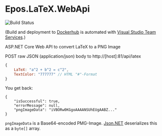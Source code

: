 # Epos.LaTeX.WebApi

![Build Status](https://eposgmbh.visualstudio.com/_apis/public/build/definitions/f8efcc28-0cef-4500-a9e4-7b6d4c7f3c3d/6/badge)

(Build and deployment to [Dockerhub](https://hub.docker.com/) is automated with
[Visual Studio Team Services](https://www.visualstudio.com/team-services).)

ASP.NET Core Web API to convert LaTeX to a PNG Image

POST raw JSON (application/json) body to http://[host]:81/api/latex

```javascript
{
    LaTeX: "a^2 + b^2 = c^2",
    TextColor: "777777" // HTML "#"-Format
}
```

You get back:

```
{
    "isSuccessful": true,
    "errorMessage": null,
    "pngImageData": "iVBORw0KGgoAAAANSUhEUgAABZ..."
}
```

`pngImageData` is a Base64-encoded PMG-Image. [Json.NET](https://www.newtonsoft.com/json) deserializes this as a `byte[]` array.